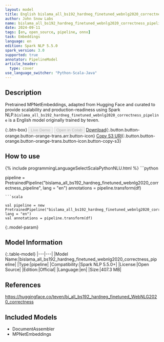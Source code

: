 ```yaml
---
layout: model
title: English bislama_all_bs192_hardneg_finetuned_webnlg2020_correctness_pipeline pipeline MPNetEmbeddings from teven
author: John Snow Labs
name: bislama_all_bs192_hardneg_finetuned_webnlg2020_correctness_pipeline
date: 2024-09-11
tags: [en, open_source, pipeline, onnx]
task: Embeddings
language: en
edition: Spark NLP 5.5.0
spark_version: 3.0
supported: true
annotator: PipelineModel
article_header:
  type: cover
use_language_switcher: "Python-Scala-Java"
---
```


## Description

Pretrained MPNetEmbeddings, adapted from Hugging Face and curated to provide scalability and production-readiness using Spark NLP.`bislama_all_bs192_hardneg_finetuned_webnlg2020_correctness_pipeline` is a English model originally trained by teven.

{:.btn-box}
<button class="button button-orange" disabled>Live Demo</button>
<button class="button button-orange" disabled>Open in Colab</button>
[Download](https://s3.amazonaws.com/auxdata.johnsnowlabs.com/public/models/bislama_all_bs192_hardneg_finetuned_webnlg2020_correctness_pipeline_en_5.5.0_3.0_1726033877349.zip){:.button.button-orange.button-orange-trans.arr.button-icon}
[Copy S3 URI](s3://auxdata.johnsnowlabs.com/public/models/bislama_all_bs192_hardneg_finetuned_webnlg2020_correctness_pipeline_en_5.5.0_3.0_1726033877349.zip){:.button.button-orange.button-orange-trans.button-icon.button-copy-s3}

## How to use



<div class="tabs-box" markdown="1">
{% include programmingLanguageSelectScalaPythonNLU.html %}
```python

pipeline = PretrainedPipeline("bislama_all_bs192_hardneg_finetuned_webnlg2020_correctness_pipeline", lang = "en")
annotations =  pipeline.transform(df)   

```
```scala

val pipeline = new PretrainedPipeline("bislama_all_bs192_hardneg_finetuned_webnlg2020_correctness_pipeline", lang = "en")
val annotations = pipeline.transform(df)

```
</div>

{:.model-param}
## Model Information

{:.table-model}
|---|---|
|Model Name:|bislama_all_bs192_hardneg_finetuned_webnlg2020_correctness_pipeline|
|Type:|pipeline|
|Compatibility:|Spark NLP 5.5.0+|
|License:|Open Source|
|Edition:|Official|
|Language:|en|
|Size:|407.3 MB|

## References

https://huggingface.co/teven/bi_all_bs192_hardneg_finetuned_WebNLG2020_correctness

## Included Models

- DocumentAssembler
- MPNetEmbeddings